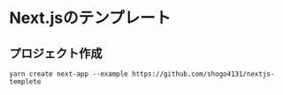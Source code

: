 # Next.jsのテンプレート

## プロジェクト作成
```
yarn create next-app --example https://github.com/shogo4131/nextjs-templete
```
